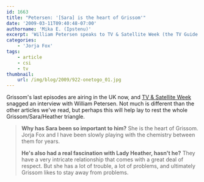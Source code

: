```yaml
---
id: 1663
title: "Petersen: '[Sara] is the heart of Grissom'"
date: '2009-03-11T09:40:48-07:00'
authorname: 'Mika E. (Ipstenu)'
excerpt: 'William Petersen speaks to TV & Satellite Week (the TV Guide of the UK) about his final days on CSI, and why Sara is so important to Grissom (and why he can''t be with Heather).'
categories:
    - 'Jorja Fox'
tags:
    - article
    - csi
    - tv
thumbnail:
    url: /img/blog/2009/922-onetogo_01.jpg
---
```


Grissom's last episodes are airing in the UK now, and [TV & Satellite Week](http://whatsontv.co.uk/blogs/tvspy/various/in-the-latest-issue-of-tv-satellite-week-35/) snagged an interview with William Petersen.  Not much is different than the other articles we've read, but perhaps this will help lay to rest the whole Grissom/Sara/Heather triangle.

> **Why has Sara been so important to him?** She is the heart of Grissom.  Jorja Fox and I have been slowly playing with the chemistry between them for years.
>
> **He's also had a real fascination with Lady Heather, hasn't he?** They have a very intricate relationship that comes with a great deal of respect.  But she has a lot of trouble, a lot of problems, and ultimately Grissom likes to stay away from problems.
